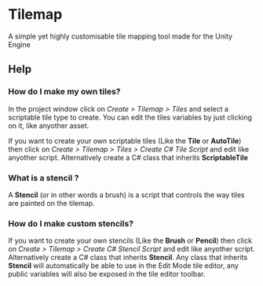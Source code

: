 # Tilemap
A simple yet highly customisable tile mapping tool made for the Unity Engine

## Help

### How do I make my own tiles?
In the project window click on _Create > Tilemap > Tiles_ and select a scriptable tile type to create. You can edit the tiles variables by just clicking on it, like anyother asset.

If you want to create your own scriptable tiles (Like the **Tile** or **AutoTile**) then click on _Create > Tilemap > Tiles > Create C# Tile Script_ and edit like anyother script. Alternatively create a C# class that inherits **ScriptableTile**

### What is a stencil ?
A **Stencil** (or in other words a brush) is a script that controls the way tiles are painted on the tilemap.

### How do I make custom stencils?
If you want to create your own stencils (Like the **Brush** or **Pencil**) then click on _Create > Tilemap > Create C# Stencil Script_ and edit like anyother script. Alternatively create a C# class that inherits **Stencil**. Any class that inherits **Stencil** will automatically be able to use in the Edit Mode tile editor, any public variables will also be exposed in the tile editor toolbar.